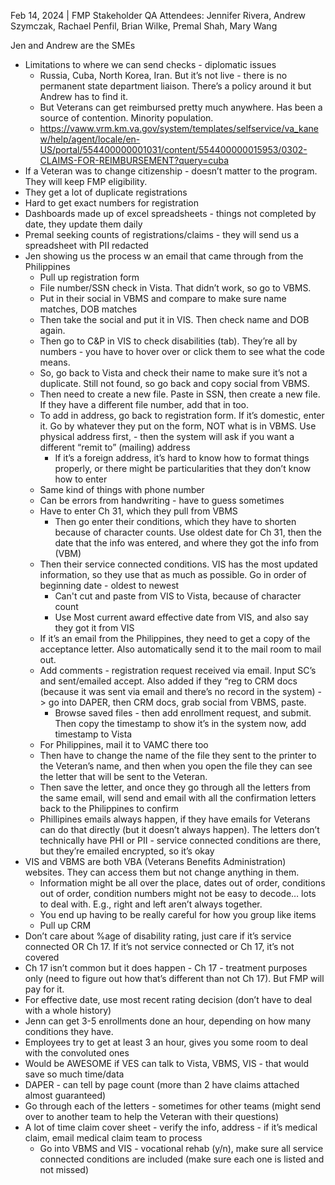 Feb 14, 2024 | FMP Stakeholder QA 
Attendees: Jennifer Rivera, Andrew Szymczak, Rachael Penfil, Brian Wilke, Premal Shah, Mary Wang

Jen and Andrew are the SMEs
- Limitations to where we can send checks - diplomatic issues
  - Russia, Cuba, North Korea, Iran. But it’s not live - there is no permanent state department liaison. There’s a policy around it but Andrew has to find it.
  - But Veterans can get reimbursed pretty much anywhere. Has been a source of contention. Minority population.
  - https://vaww.vrm.km.va.gov/system/templates/selfservice/va_kanew/help/agent/locale/en-US/portal/554400000001031/content/554400000015953/0302-CLAIMS-FOR-REIMBURSEMENT?query=cuba 
- If a Veteran was to change citizenship - doesn’t matter to the program. They will keep FMP eligibility.
- They get a lot of duplicate registrations
- Hard to get exact numbers for registration
- Dashboards made up of excel spreadsheets - things not completed by date, they update them daily
- Premal seeking counts of registrations/claims - they will send us a spreadsheet with PII redacted
- Jen showing us the process w an email that came through from the Philippines 
  - Pull up registration form
  - File number/SSN check in Vista. That didn’t work, so go to VBMS.
  - Put in their social in VBMS and compare to make sure name matches, DOB matches
  - Then take the social and put it in VIS. Then check name and DOB again.
  - Then go to C&P in VIS to check disabilities (tab). They’re all by numbers - you have to hover over or click them to see what the code means.
  - So, go back to Vista and check their name to make sure it’s not a duplicate. Still not found, so go back and copy social from VBMS. 
  - Then need to create a new file. Paste in SSN, then create a new file. If they have a different file number, add that in too. 
  - To add in address, go back to registration form. If it’s domestic, enter it. Go by whatever they put on the form, NOT what is in VBMS. Use physical address first, - then the system will ask if you want a different “remit to” (mailing) address
     - If it’s a foreign address, it’s hard to know how to format things properly, or there might be particularities that they don’t know how to enter
  - Same kind of things with phone number
  - Can be errors from handwriting - have to guess sometimes
  - Have to enter Ch 31, which they pull from VBMS
    - Then go enter their conditions, which they have to shorten because of character counts. Use oldest date for Ch 31, then the date that the info was entered, and where they got the info from (VBM)
  - Then their service connected conditions. VIS has the most updated information, so they use that as much as possible. Go in order of beginning date - oldest to newest
    - Can't cut and paste from VIS to Vista, because of character count
    - Use Most current award effective date from VIS, and also say they got it from VIS
  - If it’s an email from the Philippines, they need to get a copy of the acceptance letter. Also automatically send it to the mail room to mail out. 
  - Add comments - registration request received via email. Input SC’s and sent/emailed accept. Also added if they “reg to CRM docs (because it was sent via email and there’s no record in the system) -> go into DAPER, then CRM docs, grab social from VBMS, paste.
    - Browse saved files - then add enrollment request, and submit. Then copy the timestamp to show it’s in the system now, add timestamp to Vista 
  - For Philippines, mail it to VAMC there too
  - Then have to change the name of the file they sent to the printer to the Veteran’s name, and then when you open the file they can see the letter that will be sent to the Veteran. 
  - Then save the letter, and once they go through all the letters from the same email, will send and email with all the confirmation letters back to the Philippines to confirm
  - Phillipines emails always happen, if they have emails for Veterans can do that directly (but it doesn’t always happen). The letters don’t technically have PHI or PII - service connected conditions are there, but they’re emailed encrypted, so it’s okay
- VIS and VBMS are both VBA (Veterans Benefits Administration)  websites. They can access them but not change anything in them.
  - Information might be all over the place, dates out of order, conditions out of order, condition numbers might not be easy to decode… lots to deal with. E.g., right and left aren’t always together.
  - You end up having to be really careful for how you group like items
  - Pull up CRM
- Don’t care about %age of disability rating, just care if it’s service connected OR Ch 17. If it’s not service connected or Ch 17, it’s not covered
- Ch 17 isn’t common but it does happen - Ch 17 - treatment purposes only (need to figure out how that’s different than not Ch 17). But FMP will pay for it.
- For effective date, use most recent rating decision (don’t have to deal with a whole history)
- Jenn can get 3-5 enrollments done an hour, depending on how many conditions they have.
- Employees try to get at least 3 an hour, gives you some room to deal with the convoluted ones
- Would be AWESOME if VES can talk to Vista, VBMS, VIS - that would save so much time/data
- DAPER - can tell by page count (more than 2 have claims attached almost guaranteed)
- Go through each of the letters - sometimes for other teams (might send over to another team to help the Veteran with their questions)
- A lot of time claim cover sheet - verify the info, address - if it’s medical claim, email medical claim team to process
  - Go into VBMS and VIS - vocational rehab (y/n), make sure all service connected conditions are included (make sure each one is listed and not missed)






